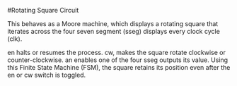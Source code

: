 #Rotating Square Circuit

This behaves as a Moore machine, which displays a rotating square that iterates across the four seven segment (sseg) displays every clock cycle (clk). 

 en halts or resumes the process.
 cw, makes the square rotate clockwise or counter-clockwise. an enables one 
 of the four sseg outputs its value. Using this Finite State Machine (FSM), the
 square retains its position even after the en or cw switch is toggled. 


